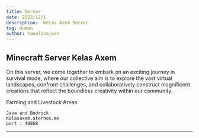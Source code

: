 ```yaml
---
title: Server
date: 2023/12/1
description:  Kelas Axem Server.
tag: Human
author: hawalinajwan
---
```


## Minecraft Server Kelas Axem

On this server, we come together to embark on an exciting journey in survival mode, where our collective aim is to explore the vast virtual landscapes, confront challenges, and collaboratively construct magnificent creations that reflect the boundless creativity within our community.

Farming and Livestock Areas

 ```
 Java and Bedrock
 Kelasaxem.aternos.me 
 port : 40868
 ```

 ---